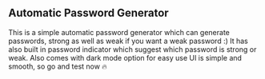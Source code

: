 Automatic Password Generator 
------------------------------------------
This is a simple automatic password generator which can generate passwords,
strong as well as weak if you want a weak password :)
It has also built in password indicator which suggest
which password is strong or weak. 
Also comes with dark mode option for easy use
UI is simple and smooth, so go and test now 🔥 
